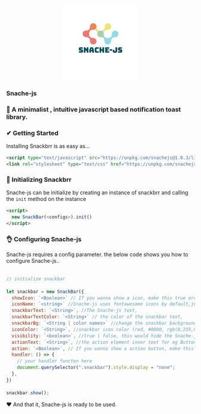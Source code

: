 <p align="center">
<img src="https://raw.githubusercontent.com/Benrobo/Snache-js/main/lib/img/logo.png">
</p>

### Snache-js
### 🎉 A minimalist , intuitive javascript based notification toast library.

### ✔ Getting Started

Installing Snackbrr is as easy as...

```html
<script type="text/javascript" src="https://unpkg.com/snachejs@1.0.3/lib/js/snache.js"></script>
<link rel="stylesheet" type="text/css" href="https://unpkg.com/snachejs@1.0.3/lib/css/snache.css" />
```

### 💎 Initializing Snackbrr

Snache-js can be initialize by creating an instance of snackbrr and calling the <code>init</code> method on the instance

```html
<script>
  new SnackBar(<configs>).init()
</script>
```

### 👌 Configuring Snache-js

Snache-js requires a config parameter. the below code shows you how to configure Snache-js..

```javascript

// initialize snackbar

let snackbar = new SnackBar({
  showIcon: `<Boolean>` // If you wanna show a icon, make this true orderwise false,
  iconName: `<string>` //Snache-js uses fontawesome icons by default,just provide the fontawesome-icon names,
  snackbarText: `<String>`, //The Snache-js text,
  snackbarTextColor: `<String>` // the color of the snackbar text,
  snackbarBg: `<String | color names>` //change the snackbar background,
  iconColor: `<String>`, //snackbar icon color (red, #0000, rgb(0,255,0)),
  visibility: `<boolean>`, //true | false, this would hide the Snache-js element when turned true,
  actionText: `<String>`, //the action element inner text for eg Button,
  action: `<Boolean>`, // If you wanna show a action button, make this true orderwise false,
  handler: () => {
    // your handler functon here
    document.querySelector(".snackbar").style.display = "none";
  },
})

snackbar.show();
```

❤ And that it, Snache-js is ready to be used.
